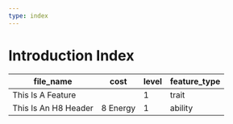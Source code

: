 ```yaml
---
type: index
---
```


# Introduction Index

| file_name            | cost     | level | feature_type |
| -------------------- | -------- | ----- | ------------ |
| This Is A Feature    |          | 1     | trait        |
| This Is An H8 Header | 8 Energy | 1     | ability      |
